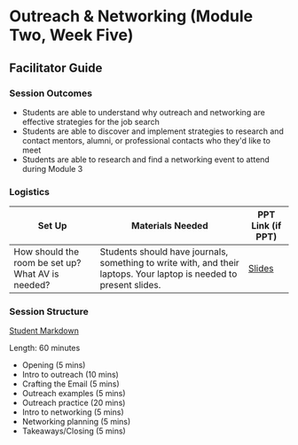 # Outreach & Networking (Module Two, Week Five)

## Facilitator Guide

### Session Outcomes

* Students are able to understand why outreach and networking are effective strategies for the job search
* Students are able to discover and implement strategies to research and contact mentors, alumni, or professional contacts who they'd like to meet
* Students are able to research and find a networking event to attend during Module 3

### Logistics

| Set Up | Materials Needed | PPT Link (if PPT)|
| ------ | ---------------- | ---------------- |
| How should the room be set up? What AV is needed? | Students should have journals, something to write with, and their laptops. Your laptop is needed to present slides. | [Slides](https://docs.google.com/presentation/d/1wWS8PyV8lNsEIznJ78Kk08IDTHUHApfeVikANJEBvn8/edit?usp=sharing) |

### Session Structure

[Student Markdown](https://github.com/turingschool/career-development-curriculum/blob/master/module_two/outreach_and_networking.md)

Length: 60 minutes
 
* Opening (5 mins)
* Intro to outreach (10 mins)
* Crafting the Email (5 mins)
* Outreach examples (5 mins)
* Outreach practice (20 mins)
* Intro to networking (5 mins)
* Networking planning (5 mins)
* Takeaways/Closing (5 mins)

